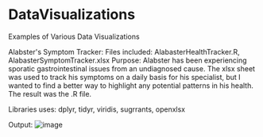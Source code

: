 # DataVisualizations
Examples of Various Data Visualizations

Alabster's Symptom Tracker:
Files included: AlabasterHealthTracker.R, AlabasterSymptomTracker.xlsx
Purpose: Alabster has been experiencing sporatic gastrointestinal issues from an undiagnosed cause. The xlsx sheet was used to track his symptoms on a daily basis for his specialist, but I wanted to find a better way to highlight any potential patterns in his health. The result was the .R file.

Libraries uses: dplyr, tidyr, viridis, sugrrants, openxlsx

Output:
![image](https://github.com/PlaidDragon/DataVisualizations/assets/135033377/72da81d8-493d-4126-b305-faa0dea446f9)

